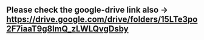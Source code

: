 ## Please check the google-drive link also -> https://drive.google.com/drive/folders/15LTe3po2F7iaaT9g8lmQ_zLWLQvgDsby
